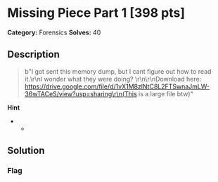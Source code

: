 # Missing Piece Part 1 [398 pts]

**Category:** Forensics
**Solves:** 40

## Description
>b"I got sent this memory dump, but I cant figure out how to read it.\r\nI wonder what they were doing? \r\n\r\nDownload here: https://drive.google.com/file/d/1vX1M8zlNtC8L2FTSwnaJmLW-36wTACeS/view?usp=sharing\r\n(This is a large file btw)"

**Hint**
* -

## Solution

### Flag

